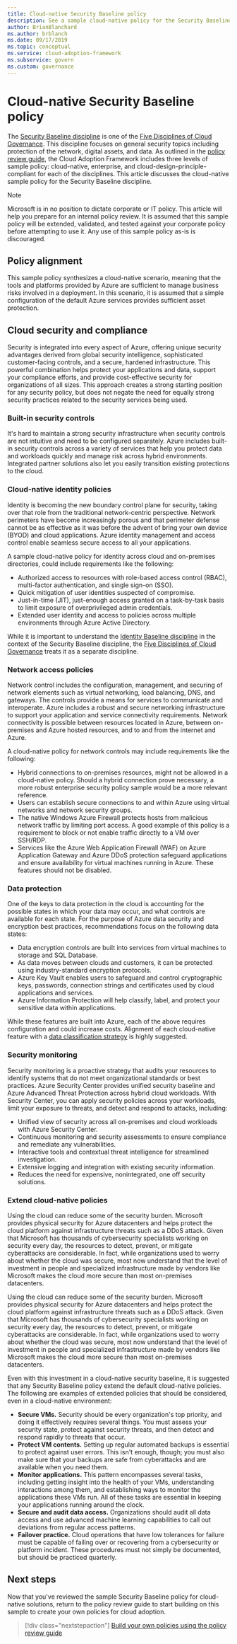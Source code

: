 ```yaml
---
title: Cloud-native Security Baseline policy
description: See a sample cloud-native policy for the Security Baseline discipline, in which Azure tools and platforms are sufficient to manage business risks.
author: BrianBlanchard
ms.author: brblanch
ms.date: 09/17/2019
ms.topic: conceptual
ms.service: cloud-adoption-framework
ms.subservice: govern
ms.custom: governance
---
```


# Cloud-native Security Baseline policy

The [Security Baseline discipline](./index.md) is one of the [Five Disciplines of Cloud Governance](../governance-disciplines.md). This discipline focuses on general security topics including protection of the network, digital assets, and data. As outlined in the [policy review guide](../policy-compliance/cloud-policy-review.md), the Cloud Adoption Framework includes three levels of sample policy: cloud-native, enterprise, and cloud-design-principle-compliant for each of the disciplines. This article discusses the cloud-native sample policy for the Security Baseline discipline.

> [!NOTE]
> Microsoft is in no position to dictate corporate or IT policy. This article will help you prepare for an internal policy review. It is assumed that this sample policy will be extended, validated, and tested against your corporate policy before attempting to use it. Any use of this sample policy as-is is discouraged.

## Policy alignment

This sample policy synthesizes a cloud-native scenario, meaning that the tools and platforms provided by Azure are sufficient to manage business risks involved in a deployment. In this scenario, it is assumed that a simple configuration of the default Azure services provides sufficient asset protection.

## Cloud security and compliance

Security is integrated into every aspect of Azure, offering unique security advantages derived from global security intelligence, sophisticated customer-facing controls, and a secure, hardened infrastructure. This powerful combination helps protect your applications and data, support your compliance efforts, and provide cost-effective security for organizations of all sizes. This approach creates a strong starting position for any security policy, but does not negate the need for equally strong security practices related to the security services being used.

### Built-in security controls

It's hard to maintain a strong security infrastructure when security controls are not intuitive and need to be configured separately. Azure includes built-in security controls across a variety of services that help you protect data and workloads quickly and manage risk across hybrid environments. Integrated partner solutions also let you easily transition existing protections to the cloud.

### Cloud-native identity policies

Identity is becoming the new boundary control plane for security, taking over that role from the traditional network-centric perspective. Network perimeters have become increasingly porous and that perimeter defense cannot be as effective as it was before the advent of bring your own device (BYOD) and cloud applications. Azure identity management and access control enable seamless secure access to all your applications.

A sample cloud-native policy for identity across cloud and on-premises directories, could include requirements like the following:

- Authorized access to resources with role-based access control (RBAC), multi-factor authentication, and single sign-on (SSO).
- Quick mitigation of user identities suspected of compromise.
- Just-in-time (JIT), just-enough access granted on a task-by-task basis to limit exposure of overprivileged admin credentials.
- Extended user identity and access to policies across multiple environments through Azure Active Directory.

While it is important to understand the [Identity Baseline discipline](../identity-baseline/index.md) in the context of the Security Baseline discipline, the [Five Disciplines of Cloud Governance](../index.md) treats it as a separate discipline.

### Network access policies

Network control includes the configuration, management, and securing of network elements such as virtual networking, load balancing, DNS, and gateways. The controls provide a means for services to communicate and interoperate. Azure includes a robust and secure networking infrastructure to support your application and service connectivity requirements. Network connectivity is possible between resources located in Azure, between on-premises and Azure hosted resources, and to and from the internet and Azure.

A cloud-native policy for network controls may include requirements like the following:

- Hybrid connections to on-premises resources, might not be allowed in a cloud-native policy. Should a hybrid connection prove necessary, a more robust enterprise security policy sample would be a more relevant reference.
- Users can establish secure connections to and within Azure using virtual networks and network security groups.
- The native Windows Azure Firewall protects hosts from malicious network traffic by limiting port access. A good example of this policy is a requirement to block or not enable traffic directly to a VM over SSH/RDP.
- Services like the Azure Web Application Firewall (WAF) on Azure Application Gateway and Azure DDoS protection safeguard applications and ensure availability for virtual machines running in Azure. These features should not be disabled.

### Data protection

One of the keys to data protection in the cloud is accounting for the possible states in which your data may occur, and what controls are available for each state. For the purpose of Azure data security and encryption best practices, recommendations focus on the following data states:

- Data encryption controls are built into services from virtual machines to storage and SQL Database.
- As data moves between clouds and customers, it can be protected using industry-standard encryption protocols.
- Azure Key Vault enables users to safeguard and control cryptographic keys, passwords, connection strings and certificates used by cloud applications and services.
- Azure Information Protection will help classify, label, and protect your sensitive data within applications.

While these features are built into Azure, each of the above requires configuration and could increase costs. Alignment of each cloud-native feature with a [data classification strategy](../policy-compliance/data-classification.md) is highly suggested.

### Security monitoring

Security monitoring is a proactive strategy that audits your resources to identify systems that do not meet organizational standards or best practices. Azure Security Center provides unified security baseline and Azure Advanced Threat Protection across hybrid cloud workloads. With Security Center, you can apply security policies across your workloads, limit your exposure to threats, and detect and respond to attacks, including:

- Unified view of security across all on-premises and cloud workloads with Azure Security Center.
- Continuous monitoring and security assessments to ensure compliance and remediate any vulnerabilities.
- Interactive tools and contextual threat intelligence for streamlined investigation.
- Extensive logging and integration with existing security information.
- Reduces the need for expensive, nonintegrated, one off security solutions.

### Extend cloud-native policies

Using the cloud can reduce some of the security burden. Microsoft provides physical security for Azure datacenters and helps protect the cloud platform against infrastructure threats such as a DDoS attack. Given that Microsoft has thousands of cybersecurity specialists working on security every day, the resources to detect, prevent, or mitigate cyberattacks are considerable. In fact, while organizations used to worry about whether the cloud was secure, most now understand that the level of investment in people and specialized infrastructure made by vendors like Microsoft makes the cloud more secure than most on-premises datacenters.

Using the cloud can reduce some of the security burden. Microsoft provides physical security for Azure datacenters and helps protect the cloud platform against infrastructure threats such as a DDoS attack. Given that Microsoft has thousands of cybersecurity specialists working on security every day, the resources to detect, prevent, or mitigate cyberattacks are considerable. In fact, while organizations used to worry about whether the cloud was secure, most now understand that the level of investment in people and specialized infrastructure made by vendors like Microsoft makes the cloud more secure than most on-premises datacenters.

Even with this investment in a cloud-native security baseline, it is suggested that any Security Baseline policy extend the default cloud-native policies. The following are examples of extended policies that should be considered, even in a cloud-native environment:

- **Secure VMs.** Security should be every organization's top priority, and doing it effectively requires several things. You must assess your security state, protect against security threats, and then detect and respond rapidly to threats that occur.
- **Protect VM contents.** Setting up regular automated backups is essential to protect against user errors. This isn't enough, though; you must also make sure that your backups are safe from cyberattacks and are available when you need them.
- **Monitor applications.** This pattern encompasses several tasks, including getting insight into the health of your VMs, understanding interactions among them, and establishing ways to monitor the applications these VMs run. All of these tasks are essential in keeping your applications running around the clock.
- **Secure and audit data access.** Organizations should audit all data access and use advanced machine learning capabilities to call out deviations from regular access patterns.
- **Failover practice.** Cloud operations that have low tolerances for failure must be capable of failing over or recovering from a cybersecurity or platform incident. These procedures must not simply be documented, but should be practiced quarterly.

## Next steps

Now that you've reviewed the sample Security Baseline policy for cloud-native solutions, return to the policy review guide to start building on this sample to create your own policies for cloud adoption.

> [!div class="nextstepaction"]
> [Build your own policies using the policy review guide](../policy-compliance/cloud-policy-review.md)
